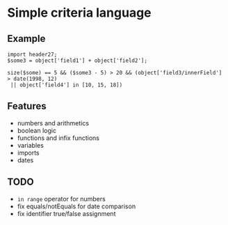 # Simple criteria language

## Example
```
import header27;
$some3 = object['field1'] + object['field2'];

size($some) == 5 && ($some3 - 5) > 20 && (object['field3/innerField'] > date(1998, 12)
 || object['field4'] in [10, 15, 18])
```

## Features
- numbers and arithmetics
- boolean logic
- functions and infix functions
- variables
- imports
- dates

## TODO
- `in range` operator for numbers
- fix equals/notEquals for date comparison
- fix identifier true/false assignment